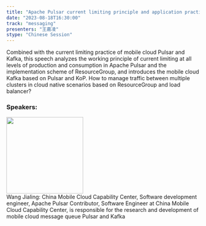 ```yaml
---
title: "Apache Pulsar current limiting principle and application practice"
date: "2023-08-18T16:30:00" 
track: "messaging"
presenters: "王嘉凌"
stype: "Chinese Session"
---
```

Combined with the current limiting practice of mobile cloud Pulsar and Kafka, this speech analyzes the working principle of current limiting at all levels of production and consumption in Apache Pulsar and the implementation scheme of ResourceGroup, and introduces the mobile cloud Kafka based on Pulsar and KoP. How to manage traffic between multiple clusters in cloud native scenarios based on ResourceGroup and load balancer?
 ### Speakers: 
 <img src="https://img.bagevent.com/resource/20230614/1545566790.PNG" width="200" /><br>Wang Jialing: China Mobile Cloud Capability Center, Software development engineer, Apache Pulsar Contributor, Software Engineer at China Mobile Cloud Capability Center, is responsible for the research and development of mobile cloud message queue Pulsar and Kafka
 <br><br>